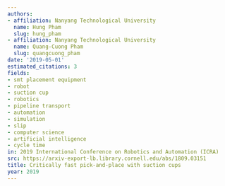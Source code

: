 ```yaml
---
authors:
- affiliation: Nanyang Technological University
  name: Hung Pham
  slug: hung_pham
- affiliation: Nanyang Technological University
  name: Quang-Cuong Pham
  slug: quangcuong_pham
date: '2019-05-01'
estimated_citations: 3
fields:
- smt placement equipment
- robot
- suction cup
- robotics
- pipeline transport
- automation
- simulation
- slip
- computer science
- artificial intelligence
- cycle time
in: 2019 International Conference on Robotics and Automation (ICRA)
src: https://arxiv-export-lb.library.cornell.edu/abs/1809.03151
title: Critically fast pick-and-place with suction cups
year: 2019
---
```

